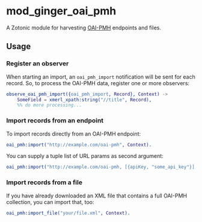 mod_ginger_oai_pmh
==================

A Zotonic module for harvesting [OAI-PMH](www.openarchives.org/pmh/) endpoints 
and files.

Usage
-----

### Register an observer

When starting an import, an `oai_pmh_import` notification will be sent for each 
record. So, to process the OAI-PMH data, register one or more observers:
 
```erlang
observe_oai_pmh_import({oai_pmh_import, Record}, Context) ->
    SomeField = xmerl_xpath:string("//title", Record),
    %% do more processing...
```

### Import records from an endpoint

To import records directly from an OAI-PMH endpoint:

```erlang
oai_pmh:import("http://example.com/oai-pmh", Context).
```

You can supply a tuple list of URL params as second argument:

```erlang
oai_pmh:import("http://example.com/oai-pmh, [{apiKey, "some_api_key"}], Context).
```

### Import records from a file

If you have already downloaded an XML file that contains a full OAI-PMH 
collection, you can import that, too:

```erlang
oai_pmh:import_file("your/file.xml", Context).
```
